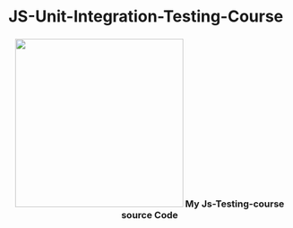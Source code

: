 # JS-Unit-Integration-Testing-Course

<h3 align="center">
  <img src="https://icons.veryicon.com/png/o/business/vscode-program-item-icon/test-js.png"  width="300" height="auto">
   My Js-Testing-course source Code
</h3>
